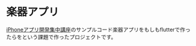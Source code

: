 # 楽器アプリ

[iPhoneアプリ開発集中講座](https://amzn.to/30MZV95)のサンプルコード楽器アプリをもしもflutterで作ったらをという課題で作ったプロジェクトです。
